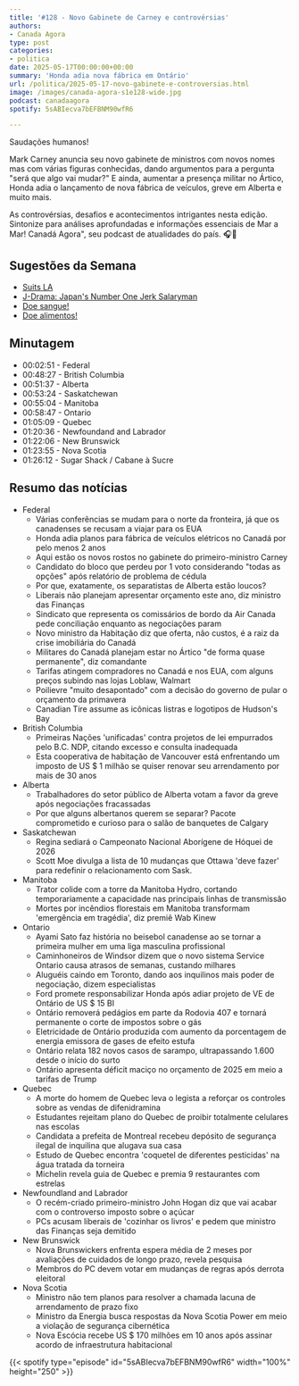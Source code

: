 ```yaml
---
title: '#128 - Novo Gabinete de Carney e controvérsias'
authors:
- Canada Agora
type: post
categories:
- politica
date: 2025-05-17T00:00:00+00:00
summary: 'Honda adia nova fábrica em Ontário'
url: /politica/2025-05-17-novo-gabinete-e-controversias.html
image: /images/canada-agora-s1e128-wide.jpg
podcast: canadaagora
spotify: 5sABIecva7bEFBNM90wfR6

---
```


Saudações humanos!

Mark Carney anuncia seu novo gabinete de ministros com novos nomes mas com várias figuras conhecidas,
dando argumentos para a pergunta "será que algo vai mudar?" E ainda, aumentar a presença militar no
Ártico, Honda adia o lançamento de nova fábrica de veículos, greve em Alberta e muito mais.

As controvérsias, desafios e acontecimentos intrigantes nesta edição. Sintonize para análises aprofundadas e informações essenciais de Mar a Mar! Canadá Agora", seu podcast de atualidades do país. 🎧📰

## Sugestões da Semana
- [Suits LA](https://www.imdb.com/title/tt29485142/)
- [J-Drama: Japan's Number One Jerk Salaryman](https://www.imdb.com/title/tt35335514/)
- [Doe sangue!](https://blood.ca)
- [Doe alimentos!](https://foodbankscanada.ca)

## Minutagem
- 00:02:51 - Federal
- 00:48:27 - British Columbia
- 00:51:37 - Alberta
- 00:53:24 - Saskatchewan
- 00:55:04 - Manitoba
- 00:58:47 - Ontario
- 01:05:09 - Quebec
- 01:20:36 - Newfoundand and Labrador
- 01:22:06 - New Brunswick
- 01:23:55 - Nova Scotia
- 01:26:12 - Sugar Shack / Cabane à Sucre

## Resumo das notícias
- Federal
  - Várias conferências se mudam para o norte da fronteira, já que os canadenses se recusam a viajar para os EUA
  - Honda adia planos para fábrica de veículos elétricos no Canadá por pelo menos 2 anos
  - Aqui estão os novos rostos no gabinete do primeiro-ministro Carney
  - Candidato do bloco que perdeu por 1 voto considerando "todas as opções" após relatório de problema de cédula
  - Por que, exatamente, os separatistas de Alberta estão loucos?
  - Liberais não planejam apresentar orçamento este ano, diz ministro das Finanças
  - Sindicato que representa os comissários de bordo da Air Canada pede conciliação enquanto as negociações param
  - Novo ministro da Habitação diz que oferta, não custos, é a raiz da crise imobiliária do Canadá
  - Militares do Canadá planejam estar no Ártico "de forma quase permanente", diz comandante
  - Tarifas atingem compradores no Canadá e nos EUA, com alguns preços subindo nas lojas Loblaw, Walmart
  - Poilievre "muito desapontado" com a decisão do governo de pular o orçamento da primavera
  - Canadian Tire assume as icônicas listras e logotipos de Hudson's Bay
- British Columbia
  - Primeiras Nações 'unificadas' contra projetos de lei empurrados pelo B.C. NDP, citando excesso e consulta inadequada
  - Esta cooperativa de habitação de Vancouver está enfrentando um imposto de US $ 1 milhão se quiser renovar seu arrendamento por mais de 30 anos
- Alberta
  - Trabalhadores do setor público de Alberta votam a favor da greve após negociações fracassadas
  - Por que alguns albertanos querem se separar? Pacote comprometido e curioso para o salão de banquetes de Calgary
- Saskatchewan
  - Regina sediará o Campeonato Nacional Aborígene de Hóquei de 2026
  - Scott Moe divulga a lista de 10 mudanças que Ottawa 'deve fazer' para redefinir o relacionamento com Sask.
- Manitoba
  - Trator colide com a torre da Manitoba Hydro, cortando temporariamente a capacidade nas principais linhas de transmissão
  - Mortes por incêndios florestais em Manitoba transformam 'emergência em tragédia', diz premiê Wab Kinew
- Ontario
  - Ayami Sato faz história no beisebol canadense ao se tornar a primeira mulher em uma liga masculina profissional
  - Caminhoneiros de Windsor dizem que o novo sistema Service Ontario causa atrasos de semanas, custando milhares
  - Aluguéis caindo em Toronto, dando aos inquilinos mais poder de negociação, dizem especialistas
  - Ford promete responsabilizar Honda após adiar projeto de VE de Ontário de US $ 15 BI
  - Ontário removerá pedágios em parte da Rodovia 407 e tornará permanente o corte de impostos sobre o gás
  - Eletricidade de Ontário produzida com aumento da porcentagem de energia emissora de gases de efeito estufa
  - Ontário relata 182 novos casos de sarampo, ultrapassando 1.600 desde o início do surto
  - Ontário apresenta déficit maciço no orçamento de 2025 em meio a tarifas de Trump
- Quebec
  - A morte do homem de Quebec leva o legista a reforçar os controles sobre as vendas de difenidramina
  - Estudantes rejeitam plano do Quebec de proibir totalmente celulares nas escolas
  - Candidata a prefeita de Montreal recebeu depósito de segurança ilegal de inquilina que alugava sua casa
  - Estudo de Quebec encontra 'coquetel de diferentes pesticidas' na água tratada da torneira
  - Michelin revela guia de Quebec e premia 9 restaurantes com estrelas
- Newfoundland and Labrador
  - O recém-criado primeiro-ministro John Hogan diz que vai acabar com o controverso imposto sobre o açúcar
  - PCs acusam liberais de 'cozinhar os livros' e pedem que ministro das Finanças seja demitido
- New Brunswick
  - Nova Brunswickers enfrenta espera média de 2 meses por avaliações de cuidados de longo prazo, revela pesquisa
  - Membros do PC devem votar em mudanças de regras após derrota eleitoral
- Nova Scotia
  - Ministro não tem planos para resolver a chamada lacuna de arrendamento de prazo fixo
  - Ministro da Energia busca respostas da Nova Scotia Power em meio a violação de segurança cibernética
  - Nova Escócia recebe US $ 170 milhões em 10 anos após assinar acordo de infraestrutura habitacional

{{< spotify type="episode" id="5sABIecva7bEFBNM90wfR6" width="100%" height="250" >}}
